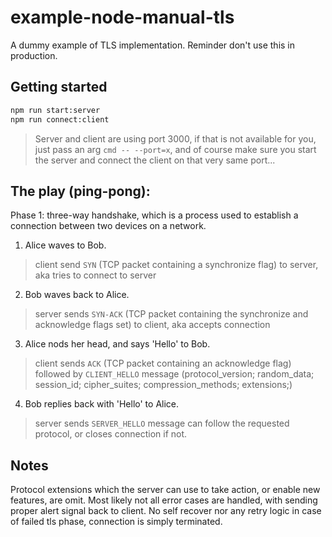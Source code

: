 # example-node-manual-tls
A dummy example of TLS implementation. Reminder don't use this in production.

## Getting started
```sh
npm run start:server
npm run connect:client
```

> Server and client are using port 3000, if that is not available for you, just pass an arg `cmd -- --port=x`, and of course make sure you start the server and connect the client on that very same port...

## The play (ping-pong):

Phase 1: three-way handshake, which is a process used to establish a connection between two devices on a network.

1. Alice waves to Bob.
> client send `SYN` (TCP packet containing a synchronize flag) to server, aka tries to connect to server

2. Bob waves back to Alice.
> server sends `SYN-ACK` (TCP packet containing the synchronize and acknowledge flags set) to client, aka accepts connection

3. Alice nods her head, and says 'Hello' to Bob. 
> client sends `ACK` (TCP packet containing an acknowledge flag) followed by `CLIENT_HELLO` message (protocol_version; random_data; session_id; cipher_suites; compression_methods; extensions;)

4. Bob replies back with 'Hello' to Alice.
> server sends `SERVER_HELLO` message can follow the requested protocol, or closes connection if not.

## Notes

Protocol extensions which the server can use to take action, or enable new features, are omit.
Most likely not all error cases are handled, with sending proper alert signal back to client.
No self recover nor any retry logic in case of failed tls phase, connection is simply terminated.